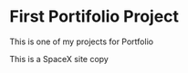 <h1>First Portifolio Project</h1>

<p>This is one of my projects for Portfolio</p>
<p>This is a SpaceX site copy</p>
